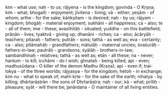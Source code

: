 kim - what use; naḥ - to us; rājyena - is the kingdom; govinda - O Kṛṣṇa; kim - what; bhogaiḥ - enjoyment; jīvitena - living; vā - either; yeṣām - of whom; arthe - for the sake; kāṅkṣitam - is desired; naḥ - by us; rājyam - kingdom; bhogāḥ - material enjoyment; sukhāni - all happiness; ca - also; te - all of them; ime - these; avasthitāḥ - situated; yuddhe - on this battleﬁeld; prāṇān - lives; tyaktvā - giving up; dhanāni - riches; ca - also; ācāryāḥ - teachers; pitaraḥ - fathers; putrāḥ - sons; tathā - as well as; eva - certainly; ca - also; pitāmahāḥ - grandfathers; mātulāḥ - maternal uncles; śvaśurāḥ - fathers-in-law; pautrāḥ - grandsons; śyālāḥ - brothers-in-law; sambandhinaḥ - relatives; tathā - as well as; etān - all these; na - never; hantum - to kill; icchāmi - do I wish; ghnataḥ - being killed; api - even; madhusūdana - O killer of the demon Madhu (Kṛṣṇa); api - even if; trai-lokya - of the three worlds; rājyasya - for the kingdom; hetoḥ - in exchange; kim nu - what to speak of; mahī-kṛte - for the sake of the earth; nihatya - by killing; dhārtarāṣṭrān - the sons of Dhṛtarāṣṭra; naḥ - our; kā - what; prītiḥ - pleasure; syāt - will there be; janārdana - O maintainer of all living entities.
